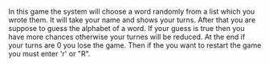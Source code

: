 In this game the system will choose a word randomly from a list which you wrote them. It will take your name and shows your turns.
After that you are suppose to guess the alphabet of a word.
If your guess is true then you have more chances otherwise your turnes will be reduced.
At the end if your turns are 0 you lose the game.
Then if the you want to restart the game you must enter 'r' or "R".


